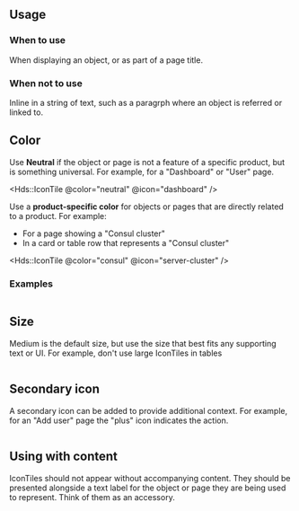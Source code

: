 ## Usage

### When to use

When displaying an object, or as part of a page title.

### When not to use

Inline in a string of text, such as a paragrph where an object is referred or linked to.

## Color

Use **Neutral** if the object or page is not a feature of a specific product, but is something universal. For example, for a "Dashboard" or "User" page.

<Hds::IconTile @color="neutral" @icon="dashboard" />

Use a **product-specific color** for objects or pages that are directly related to a product. For example:

- For a page showing a "Consul cluster"
- In a card or table row that represents a "Consul cluster"

<Hds::IconTile @color="consul" @icon="server-cluster" />

### Examples

<div style="display: flex; gap: 2rem;">
    <Hds::IconTile @color="neutral" @icon="user" />
    <Hds::IconTile @color="boundary" @icon="crosshair" />
    <Hds::IconTile @color="consul" @icon="server-cluster" />
    <Hds::IconTile @color="nomad" @icon="briefcase" />
    <Hds::IconTile @color="packer" @icon="layers" />
    <Hds::IconTile @color="terraform" @icon="grid" />
    <Hds::IconTile @color="vagrant" @icon="box" />
    <Hds::IconTile @color="vault" @icon="key" />
    <Hds::IconTile @color="waypoint" @icon="cloud-upload" />
</div>

## Size

Medium is the default size, but use the size that best fits any supporting text or UI. For example, don't use large IconTiles in tables

<div style="display: flex; gap: 2rem;">
    <Hds::IconTile @color="neutral" @icon="dashboard" @size="large" />
    <Hds::IconTile @color="neutral" @icon="dashboard" @size="medium" />
    <Hds::IconTile @color="neutral" @icon="dashboard" @size="small" />
</div>

## Secondary icon

A secondary icon can be added to provide additional context. For example, for an "Add user" page the "plus" icon indicates the action.

<div style="display: flex; gap: 2rem">
    <Hds::IconTile @color="neutral" @icon="user" @size="large" @iconSecondary="plus"/>
    <Hds::IconTile @color="neutral" @icon="user" @size="medium" @iconSecondary="plus"/>
    <Hds::IconTile @color="neutral" @icon="user" @size="small" @iconSecondary="plus"/>
</div>

## Using with content

IconTiles should not appear without accompanying content. They should be presented alongside a text label for the object or page they are being used to represent. Think of them as an accessory.